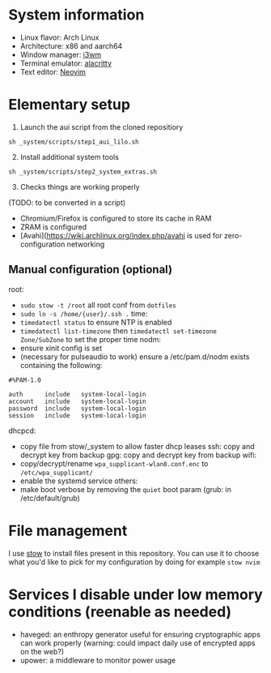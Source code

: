 System information
==================

- Linux flavor: Arch Linux
- Architecture: x86 and aarch64
- Window manager: [i3wm](https://github.com/i3/i3)
- Terminal emulator: [alacritty](https://github.com/jwilm/alacritty)
- Text editor: [Neovim](https://github.com/neovim/neovim)

Elementary setup
================

1. Launch the aui script from the cloned repositiory

`sh _system/scripts/step1_aui_lilo.sh`

2. Install additional system tools

`sh _system/scripts/step2_system_extras.sh`

3. Checks things are working properly

(TODO: to be converted in a script)

- Chromium/Firefox is configured to store its cache in RAM
- ZRAM is configured
- [Avahi](https://wiki.archlinux.org/index.php/avahi is used for zero-configuration networking


Manual configuration (optional)
---------
root:
- `sudo stow -t /root` all root conf from `dotfiles`
- `sudo ln -s /home/{user}/.ssh .`
time:
- `timedatectl status` to ensure NTP is enabled
- `timedatectl list-timezone` then `timedatectl set-timezone Zone/SubZone` to set the proper time
nodm:
- ensure xinit config is set
- (necessary for pulseaudio to work) ensure a /etc/pam.d/nodm exists containing the following:
```
#%PAM-1.0

auth      include   system-local-login
account   include   system-local-login
password  include   system-local-login
session   include   system-local-login
```
dhcpcd:
- copy file from stow/_system to allow faster dhcp leases
ssh: copy and decrypt key from backup
gpg: copy and decrypt key from backup
wifi:
- copy/decrypt/rename `wpa_supplicant-wlan0.conf.enc` to `/etc/wpa_supplicant/`
- enable the systemd service
others:
- make boot verbose by removing the `quiet` boot param (grub: in /etc/default/grub)


File management
===============

I use [stow](http://www.gnu.org/software/stow/) to install files present in this repository. You can use it to choose what you'd like to pick for my configuration by doing for example `stow nvim`


Services I disable under low memory conditions (reenable as needed)
==============================================
- haveged: an enthropy generator useful for ensuring cryptographic apps can work properly (warning: could impact daily use of encrypted apps on the web?)
- upower: a middleware to monitor power usage
